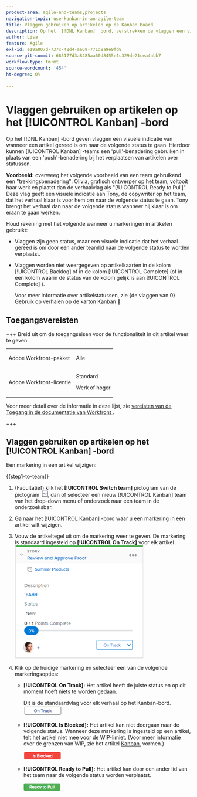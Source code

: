 ```yaml
---
product-area: agile-and-teams;projects
navigation-topic: use-kanban-in-an-agile-team
title: Vlaggen gebruiken op artikelen op de Kanban Board
description: Op het  [!DNL Kanban]  bord, verstrekken de vlaggen een visuele aanwijzing van wanneer een verhaal aan de volgende status klaar is te bewegen. Hierdoor kunnen Kanban-teams een "pull"-benadering gebruiken in plaats van een "push"-benadering bij het verplaatsen van artikelen over statussen.
author: Lisa
feature: Agile
exl-id: e19a007d-737c-42d4-aa69-771d8a9e9fd8
source-git-commit: 685177d3a8485aa60d8455e1c329de21cea4abb7
workflow-type: tm+mt
source-wordcount: '454'
ht-degree: 0%

---
```


# Vlaggen gebruiken op artikelen op het [!UICONTROL Kanban] -bord

Op het [!DNL Kanban] -bord geven vlaggen een visuele indicatie van wanneer een artikel gereed is om naar de volgende status te gaan. Hierdoor kunnen [!UICONTROL Kanban] -teams een &#39;pull&#39;-benadering gebruiken in plaats van een &#39;push&#39;-benadering bij het verplaatsen van artikelen over statussen.

**Voorbeeld:** overweeg het volgende voorbeeld van een team gebruikend een &quot;trekkingsbenadering&quot;: Olivia, grafisch ontwerper op het team, voltooit haar werk en plaatst dan de verhaalvlag als &quot;[!UICONTROL Ready to Pull]&quot;. Deze vlag geeft een visuele indicatie aan Tony, de copywriter op het team, dat het verhaal klaar is voor hem om naar de volgende status te gaan. Tony brengt het verhaal dan naar de volgende status wanneer hij klaar is om eraan te gaan werken.

Houd rekening met het volgende wanneer u markeringen in artikelen gebruikt:

* Vlaggen zijn geen status, maar een visuele indicatie dat het verhaal gereed is om door een ander teamlid naar de volgende status te worden verplaatst.
* Vlaggen worden niet weergegeven op artikelkaarten in de kolom [!UICONTROL Backlog] of in de kolom [!UICONTROL Complete] (of in een kolom waarin de status van de kolom gelijk is aan [!UICONTROL Complete] ).

  Voor meer informatie over artikelstatussen, zie {de vlaggen van 0} Gebruik op verhalen op de karton Kanban [&#128279;](#updating-the-status-of-stories-and-subtasks)

## Toegangsvereisten

+++ Breid uit om de toegangseisen voor de functionaliteit in dit artikel weer te geven.

<table style="table-layout:auto"> 
 <col> 
 </col> 
 <col> 
 </col> 
 <tbody> 
  <tr> 
   <td role="rowheader">Adobe Workfront-pakket</td> 
   <td> <p>Alle</p> </td> 
  </tr> 
  <tr> 
   <td role="rowheader">Adobe Workfront-licentie</td> 
   <td> <p>Standard</p> 
   <p>Werk of hoger</p> </td> 
  </tr>
 </tbody> 
</table>

Voor meer detail over de informatie in deze lijst, zie [&#x200B; vereisten van de Toegang in de documentatie van Workfront &#x200B;](/help/quicksilver/administration-and-setup/add-users/access-levels-and-object-permissions/access-level-requirements-in-documentation.md).

+++

## Vlaggen gebruiken op artikelen op het [!UICONTROL Kanban] -bord

Een markering in een artikel wijzigen:

{{step1-to-team}}

1. (Facultatief) klik het **[!UICONTROL Switch team]** pictogram van de pictogram ![&#x200B; Schakelaar teampictogram &#x200B;](assets/switch-team-icon.png), dan of selecteer een nieuw [!UICONTROL Kanban] team van het drop-down menu of onderzoek naar een team in de onderzoeksbar.

1. Ga naar het [!UICONTROL Kanban] -bord waar u een markering in een artikel wilt wijzigen.
1. Vouw de artikeltegel uit om de markering weer te geven.
De markering is standaard ingesteld op **[!UICONTROL On Track]** voor elk artikel.
   ![&#x200B; Kanban kaart &#x200B;](assets/agile-storycard-kanban-2021-350x308.png)

1. Klik op de huidige markering en selecteer een van de volgende markeringsopties:

   * **[!UICONTROL On Track]:** Het artikel heeft de juiste status en op dit moment hoeft niets te worden gedaan.

     Dit is de standaardvlag voor elk verhaal op het Kanban-bord.
     ![&#x200B; kanban_flag_ontrack.png &#x200B;](assets/kanban-flag-ontrack.png)

   * **[!UICONTROL Is Blocked]:** Het artikel kan niet doorgaan naar de volgende status. Wanneer deze markering is ingesteld op een artikel, telt het artikel niet mee voor de WIP-limiet. (Voor meer informatie over de grenzen van WIP, zie het artikel [&#x200B; Kanban &#x200B;](../../agile/get-started-with-agile-in-workfront/configure-kanban.md) vormen.)

     ![&#x200B; kanban_flag_locked.png &#x200B;](assets/kanban-flag-blocked.png)

   * **[!UICONTROL Ready to Pull]:** Het artikel kan door een ander lid van het team naar de volgende status worden verplaatst.

     ![&#x200B; kanban_flag_ready.png &#x200B;](assets/kanban-flag-ready.png)
